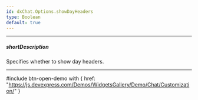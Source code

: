 ```yaml
---
id: dxChat.Options.showDayHeaders
type: Boolean
default: true
---
```

---
##### shortDescription
Specifies whether to show day headers.

---
#include btn-open-demo with {
    href: "https://js.devexpress.com/Demos/WidgetsGallery/Demo/Chat/Customization/"
}